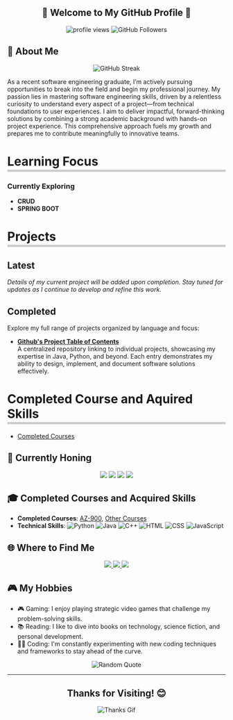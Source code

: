 

<h2 align="center">🌟 Welcome to My GitHub Profile 🌟</h2>

<p align="center">
  <img src="https://komarev.com/ghpvc/?username=bstuva&color=green&label=Profile+Views&style=flat-square" alt="profile views">
  <img src="https://img.shields.io/github/followers/bstuva?label=Follow&style=social" alt="GitHub Followers">
</p>



## 🌟 About Me
<p align="center">
  <img src="https://github-readme-streak-stats.herokuapp.com/?user=bstuva&theme=dark&hide_border=true" alt="GitHub Streak">
</p>


As a recent software engineering graduate, I’m actively pursuing opportunities to break into the field and begin my professional journey. My passion lies in mastering software engineering skills, driven by a relentless curiosity to understand every aspect of a project—from technical foundations to user experiences. I aim to deliver impactful, forward-thinking solutions by combining a strong academic background with hands-on project experience. This comprehensive approach fuels my growth and prepares me to contribute meaningfully to innovative teams.

<h1 style="border-bottom: 5px solid #ccc; padding-bottom: 2px;">Learning Focus</h1>


### Currently Exploring
- **CRUD**
- **SPRING BOOT**

<h1 style="border-bottom: 5px solid #ccc; padding-bottom: 2px;">Projects</h1>

## Latest
*Details of my current project will be added upon completion. Stay tuned for updates as I continue to develop and refine this work.*

## Completed
Explore my full range of projects organized by language and focus:

- **[Github's Project Table of Contents](https://github.com/bstuva/Projects)**  
  A centralized repository linking to individual projects, showcasing my expertise in Java, Python, and beyond. Each entry demonstrates my ability to design, implement, and document software solutions effectively.


<h1 style="border-bottom: 5px solid #ccc; padding-bottom: 2px;">Completed Course and Aquired Skills</h1>

- [Completed Courses](PastCourses.md)

## 🔧 Currently Honing
<p align="center">
  <img src="https://img.shields.io/badge/-Python-333333?style=flat&logo=python">
  <img src="https://img.shields.io/badge/-SQL-333333?style=flat&logo=postgresql">
  <img src="https://img.shields.io/badge/-JavaScript-333333?style=flat&logo=javascript">
  <img src="https://img.shields.io/badge/-React-333333?style=flat&logo=react">
</p>

## 🎓 Completed Courses and Acquired Skills
- **Completed Courses**: [AZ-900](https://www.example.com), [Other Courses](https://www.example.com)
- **Technical Skills**: ![Python](https://img.shields.io/badge/-Python-333333?style=flat&logo=python) ![Java](https://img.shields.io/badge/-Java-333333?style=flat&logo=java) ![C++](https://img.shields.io/badge/-C++-333333?style=flat&logo=c%2B%2B) ![HTML](https://img.shields.io/badge/-HTML-333333?style=flat&logo=html5) ![CSS](https://img.shields.io/badge/-CSS-333333?style=flat&logo=css3) ![JavaScript](https://img.shields.io/badge/-JavaScript-333333?style=flat&logo=javascript)

## 🌐 Where to Find Me
<p align="center">
  <a href="https://linkedin.com/in/bstuva">
    <img src="https://img.shields.io/badge/-LinkedIn-0077B5?style=flat&logo=linkedin&logoColor=white">
  </a>
  <a href="https://github.com/bstuva">
    <img src="https://img.shields.io/badge/-GitHub-333333?style=flat&logo=github">
  </a>
  <a href="mailto:bdstuva@gmail.com">
    <img src="https://img.shields.io/badge/-Email-D14836?style=flat&logo=gmail&logoColor=white">
  </a>
</p>

## 🎮 My Hobbies
- 🎮 Gaming: I enjoy playing strategic video games that challenge my problem-solving skills.
- 📚 Reading: I like to dive into books on technology, science fiction, and personal development.
- 🧑‍💻 Coding: I'm constantly experimenting with new coding techniques and frameworks to stay ahead of the curve.

<p align="center">
  <img src="https://quotes-github-readme.vercel.app/api?type=horizontal&theme=dark" alt="Random Quote">
</p>

---

<h2 align="center">Thanks for Visiting! 😊</h2>
<p align="center">
  <img src="https://media.giphy.com/media/dxn6fRlTIShoeBr69N/giphy.gif" alt="Thanks Gif">
</p>
